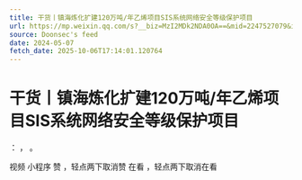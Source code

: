 ```yaml
---
title: 干货丨镇海炼化扩建120万吨/年乙烯项目SIS系统网络安全等级保护项目
url: https://mp.weixin.qq.com/s?__biz=MzI2MDk2NDA0OA==&mid=2247527079&idx=1&sn=542da029a62cef732b2c773f8b435719
source: Doonsec's feed
date: 2024-05-07
fetch_date: 2025-10-06T17:14:01.120764
---
```


# 干货丨镇海炼化扩建120万吨/年乙烯项目SIS系统网络安全等级保护项目

：
，
。

视频
小程序
赞
，轻点两下取消赞
在看
，轻点两下取消在看